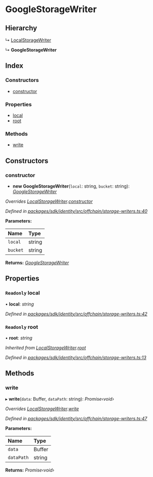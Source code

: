 # GoogleStorageWriter

## Hierarchy

↳ [LocalStorageWriter]()

↳ **GoogleStorageWriter**

## Index

### Constructors

* [constructor]()

### Properties

* [local]()
* [root]()

### Methods

* [write]()

## Constructors

### constructor

+ **new GoogleStorageWriter**\(`local`: string, `bucket`: string\): [_GoogleStorageWriter_]()

_Overrides_ [_LocalStorageWriter_]()_._[_constructor_]()

_Defined in_ [_packages/sdk/identity/src/offchain/storage-writers.ts:40_](https://github.com/celo-org/celo-monorepo/blob/master/packages/sdk/identity/src/offchain/storage-writers.ts#L40)

**Parameters:**

| Name | Type |
| :--- | :--- |
| `local` | string |
| `bucket` | string |

**Returns:** [_GoogleStorageWriter_]()

## Properties

### `Readonly` local

• **local**: _string_

_Defined in_ [_packages/sdk/identity/src/offchain/storage-writers.ts:42_](https://github.com/celo-org/celo-monorepo/blob/master/packages/sdk/identity/src/offchain/storage-writers.ts#L42)

### `Readonly` root

• **root**: _string_

_Inherited from_ [_LocalStorageWriter_]()_._[_root_]()

_Defined in_ [_packages/sdk/identity/src/offchain/storage-writers.ts:13_](https://github.com/celo-org/celo-monorepo/blob/master/packages/sdk/identity/src/offchain/storage-writers.ts#L13)

## Methods

### write

▸ **write**\(`data`: Buffer, `dataPath`: string\): _Promise‹void›_

_Overrides_ [_LocalStorageWriter_]()_._[_write_]()

_Defined in_ [_packages/sdk/identity/src/offchain/storage-writers.ts:47_](https://github.com/celo-org/celo-monorepo/blob/master/packages/sdk/identity/src/offchain/storage-writers.ts#L47)

**Parameters:**

| Name | Type |
| :--- | :--- |
| `data` | Buffer |
| `dataPath` | string |

**Returns:** _Promise‹void›_

